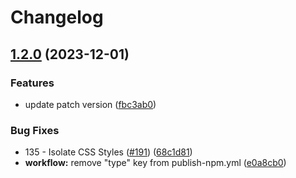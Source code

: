# Changelog

## [1.2.0](https://github.com/IFCjs/components/compare/v1.1.8...v1.2.0) (2023-12-01)


### Features

* update patch version ([fbc3ab0](https://github.com/IFCjs/components/commit/fbc3ab08d3a5a614c8706833f5502d3ecd29f651))


### Bug Fixes

* 135 - Isolate CSS Styles ([#191](https://github.com/IFCjs/components/issues/191)) ([68c1d81](https://github.com/IFCjs/components/commit/68c1d8121958c152a63ef088c56b2233ac363ff8))
* **workflow:** remove "type" key from publish-npm.yml ([e0a8cb0](https://github.com/IFCjs/components/commit/e0a8cb018a531184cf1630bc67f7e34e5ab2b3ce))
